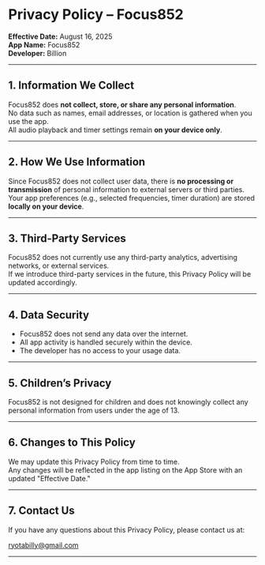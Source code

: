# Privacy Policy – Focus852

**Effective Date:** August 16, 2025  
**App Name:** Focus852  
**Developer:** Billion

---

## 1. Information We Collect
Focus852 does **not collect, store, or share any personal information**.  
No data such as names, email addresses, or location is gathered when you use the app.  
All audio playback and timer settings remain **on your device only**.

---

## 2. How We Use Information
Since Focus852 does not collect user data, there is **no processing or transmission** of personal information to external servers or third parties.  
Your app preferences (e.g., selected frequencies, timer duration) are stored **locally on your device**.

---

## 3. Third-Party Services
Focus852 does not currently use any third-party analytics, advertising networks, or external services.  
If we introduce third-party services in the future, this Privacy Policy will be updated accordingly.

---

## 4. Data Security
- Focus852 does not send any data over the internet.  
- All app activity is handled securely within the device.  
- The developer has no access to your usage data.

---

## 5. Children’s Privacy
Focus852 is not designed for children and does not knowingly collect any personal information from users under the age of 13.

---

## 6. Changes to This Policy
We may update this Privacy Policy from time to time.  
Any changes will be reflected in the app listing on the App Store with an updated "Effective Date."

---

## 7. Contact Us
If you have any questions about this Privacy Policy, please contact us at:

ryotabilly@gmail.com

---
